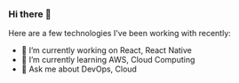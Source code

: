 ### Hi there 👋

Here are a few technologies I've been working with recently:

- 🔭 I’m currently working on React, React Native
- 🌱 I’m currently learning AWS, Cloud Computing
- 💬 Ask me about DevOps, Cloud

